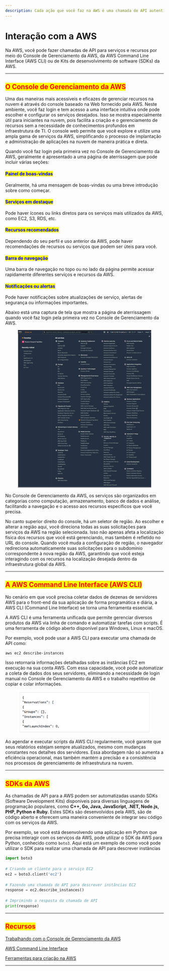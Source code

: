 ```yaml
---
description: Cada ação que você faz na AWS é uma chamada de API autenticada e autorizada.
---
```


# Interação com a AWS

Na AWS, você pode fazer chamadas de API para serviços e recursos por meio do Console de Gerenciamento da AWS, da AWS Command Line Interface (AWS CLI) ou de Kits de desenvolvimento de software (SDKs) da AWS.

***

## <mark style="color:red;">O Console de Gerenciamento da AWS</mark>

Uma das maneiras mais acessíveis e eficazes de gerenciar recursos na nuvem é através do console baseado na Web fornecido pela AWS. Neste ambiente, você faz login e tem acesso a uma interface intuitiva onde pode escolher e configurar os serviços desejados. Isso se mostra especialmente útil para iniciantes na nuvem, pois facilita a criação e o gerenciamento de recursos sem a necessidade de conhecimentos profundos em infraestrutura de TI. O console web permite que você explore e utilize uma ampla gama de serviços da AWS, simplificando o processo de implantação e administração de aplicações na nuvem de maneira prática e direta.

Quando você faz login pela primeira vez no Console de Gerenciamento da AWS, geralmente é apresentado a uma página de aterrissagem que pode incluir várias seções:

#### <mark style="color:blue;">**Painel de boas-vindas**</mark>

Geralmente, há uma mensagem de boas-vindas ou uma breve introdução sobre como começar.

#### <mark style="color:blue;">**Serviços em destaque**</mark>

Pode haver ícones ou links diretos para os serviços mais utilizados da AWS, como EC2, S3, RDS, etc.

#### <mark style="color:blue;">**Recursos recomendados**</mark>

Dependendo do seu perfil e uso anterior da AWS, pode haver recomendações de recursos ou serviços que podem ser úteis para você.

#### <mark style="color:blue;">**Barra de navegação**</mark>

Uma barra de navegação no topo ou no lado da página permite acessar rapidamente diferentes serviços e recursos da AWS.

#### <mark style="color:blue;">**Notificações ou alertas**</mark>

Pode haver notificações sobre atualizações de serviço, alertas de segurança ou informações importantes.

Abaixo está uma captura de tela que mostra a página de aterrissagem quando você faz login pela primeira vez no Console de Gerenciamento da AWS.

<figure><img src="../../.gitbook/assets/image (33).png" alt=""><figcaption></figcaption></figure>

No Console de Gerenciamento da AWS, os serviços são organizados em categorias como computação, armazenamento, banco de dados e análise, facilitando a navegação e o acesso aos recursos específicos que você precisa.

No canto superior direito do console, há um seletor de região. Ao escolher e alterar a região aqui, você direciona todas as suas solicitações para serviços da AWS na região selecionada. Isso não apenas afeta a localização física dos recursos que você está gerenciando, mas também é refletido no URL do console. Quando você muda a configuração de região, o navegador redireciona automaticamente suas solicitações para o subdomínio correspondente à nova região da AWS, garantindo que você esteja interagindo com os recursos na localização desejada dentro da infraestrutura global da AWS.

***

## <mark style="color:red;">A AWS Command Line Interface (AWS CLI)</mark>

No cenário em que você precisa coletar dados de dezenas de servidores AWS para o front-end da sua aplicação de forma programática e diária, a AWS CLI (Command Line Interface) se torna uma ferramenta essencial.

A AWS CLI é uma ferramenta unificada que permite gerenciar diversos produtos da AWS via linha de comando e automatizar tarefas com scripts. É uma ferramenta de código aberto disponível para Windows, Linux e macOS.

Por exemplo, você pode usar a AWS CLI para executar uma chamada de API como:

```shell
aws ec2 describe-instances
```

Isso retornaria informações detalhadas sobre as instâncias EC2 em execução na sua conta AWS. Com essa capacidade, você pode automatizar a coleta de dados dos seus servidores, eliminando a necessidade de login manual no Console de Gerenciamento da AWS e o trabalho repetitivo de copiar e colar informações.

<figure><img src="../../.gitbook/assets/image (1) (1) (1).png" alt=""><figcaption></figcaption></figure>

Ao agendar e executar scripts da AWS CLI regularmente, você garante que seus relatórios estejam sempre atualizados, mesmo com mudanças constantes nos detalhes dos servidores. Essa abordagem não só aumenta a eficiência operacional, mas também mantém a precisão e a consistência nos processos de gerenciamento de infraestrutura na nuvem.

***

## <mark style="color:red;">SDKs da AWS</mark>

As chamadas de API para a AWS podem ser automatizadas usando SDKs (Software Development Kits) disponíveis para diversas linguagens de programação populares, como **C++, Go, Java, JavaScript, .NET, Node.js, PHP, Python e Ruby.** Estes SDKs são desenvolvidos pela AWS, são de código aberto e oferecem uma maneira conveniente de integrar seu código com os serviços da AWS.

Por exemplo, se você está desenvolvendo uma aplicação em Python que precisa interagir com os serviços da AWS, pode utilizar o SDK da AWS para Python, conhecido como `boto3`. Aqui está um exemplo de como você pode utilizar o SDK para realizar uma chamada de API para descrever instâncias

```python
import boto3

# Criando um cliente para o serviço EC2
ec2 = boto3.client('ec2')

# Fazendo uma chamada de API para descrever instâncias EC2
response = ec2.describe_instances()

# Imprimindo a resposta da chamada de API
print(response)

```

***

## <mark style="color:red;">**Recursos**</mark>&#x20;

[Trabalhando com o Console de Gerenciamento da AWS](https://docs.aws.amazon.com/awsconsolehelpdocs/latest/gsg/getting-started.html)

[AWS Command Line Interface](https://aws.amazon.com/cli/)

[Ferramentas para criação na AWS](https://aws.amazon.com/tools/)

***
